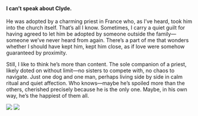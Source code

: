 <h4>I can’t speak about Clyde.</h4>

He was adopted by a charming priest in France who, as I’ve heard, took him into the church itself. That’s all I know. Sometimes, I carry a quiet guilt for having agreed to let him be adopted by someone outside the family—someone we’ve never heard from again. There’s a part of me that wonders whether I should have kept him, kept him close, as if love were somehow guaranteed by proximity.

Still, I like to think he’s more than content. The sole companion of a priest, likely doted on without limit—no sisters to compete with, no chaos to navigate. Just one dog and one man, perhaps living side by side in calm ritual and quiet affection. Who knows—maybe he’s spoiled more than the others, cherished precisely because he is the only one. Maybe, in his own way, he’s the happiest of them all.

![](142.jpg)
![](143.JPG)
<p></p>
